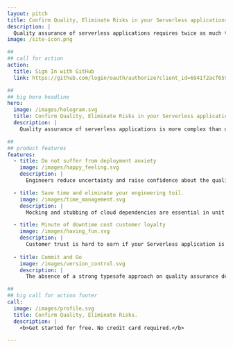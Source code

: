 ```yaml
---
layout: pitch
title: Confirm Quality, Eliminate Risks in your Serverless applications.
description: |
  Quality assurance of serverless applications requires twice as much time maintaining testing environments and mocks of cloud dependencies instead of building a loyal relationship with your customers.
image: /site-icon.png

##
## call for action
action:
  title: Sign In with GitHub
  link: https://github.com/login/oauth/authorize?client_id=6941f2acf659df65f37e&response_type=code&scope=repo%3Astatus&state=%7B%22vsn%22%3A%22v6%22%2C%22cid%22%3A%226941f2acf659df65f37e%22%2C%22url%22%3A%22https%3A%2F%2Fapi.assay.it%2Fauth%2Fhook%2Fgithub%22%2C%22acc%22%3A%22oss%22%2C%22upg%22%3Afalse%7D

##
## big hero headline
hero:
  image: /images/hologram.svg
  title: Confirm Quality, Eliminate Risks in your Serverless applications
  description: |
    Quality assurance of serverless applications is more complex than doing it for other runtimes. Engineering teams spend twice as much time maintaining testing environments and mocks of cloud dependencies instead of building a loyal relationship with their customers, assay.it has you covered.

##
## product features
features:
  - title: Do not suffer from deployment anxiety
    image: /images/happy_feeling.svg
    description: |
      Engineers reduce uncertainty and raise confidence about the quality by checking applications against known or predictable issues. Serverless testing is often implemented at the level of an individual function rather than the entire application. Unknowns remain undetected and will cause surprising failures together with anxiety. Effortless, continuous “testing in production” is only the solution for zero-risk releases.

  - title: Save time and eliminate your engineering toil.
    image: /images/time_management.svg
    description: |
      Mocking and stubbing of cloud dependencies are essential in unit testing of Serverless applications. It becomes a requirement to keep them identical with real services, engineers have to mock nuances of real services. They quickly get out of sync despite the weekly toil maintenance effort. The best effort simulation of the real environment is the real environment itself. Annihilate coding boredom by validating critical paths of applications using automated “testing in production” techniques.  

  - title: Minute of downtime cost customer loyalty 
    image: /images/having_fun.svg
    description: |
      Customer trust is hard to earn if your Serverless application is glitching. Applications have to serve their customers according to the value it promises and ensure great experience, otherwise customers find another product for their needs. Use an automated solution to continuously detect issues in every change before a full blow outage is slapped on the customer face.
  
  - title: Commit and Go
    image: /images/version_control.svg
    description: |
      The absence of a strong typesafe approach on quality assurance development of Serverless applications causes additional overhead and time loss in the development cycle. assay.it is designed to perform a formal proof of the quality using typesafe Behavior as a Code paradigm. Just write pure functional code instead of clicking through UI or maintaining endless XML, YAML or JSON documents.

##
## big call for action footer
call:
  image: /images/profile.svg
  title: Confirm Quality, Eliminate Risks.
  description: |
    <b>Get started for free. No credit card required.</b>

---
```

